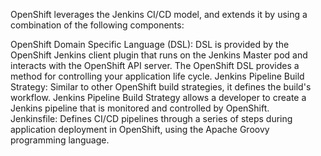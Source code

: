 OpenShift leverages the Jenkins CI/CD model, and extends it by using a combination of the following components:

OpenShift Domain Specific Language (DSL): DSL is provided by the OpenShift Jenkins client plugin that runs on the Jenkins Master pod and interacts with the OpenShift API server. The OpenShift DSL provides a method for controlling your application life cycle.
Jenkins Pipeline Build Strategy: Similar to other OpenShift build strategies, it defines the build's workflow. Jenkins Pipeline Build Strategy allows a developer to create a Jenkins pipeline that is monitored and controlled by OpenShift.   
Jenkinsfile: Defines CI/CD pipelines through a series of steps during application deployment in OpenShift, using the Apache Groovy programming language.